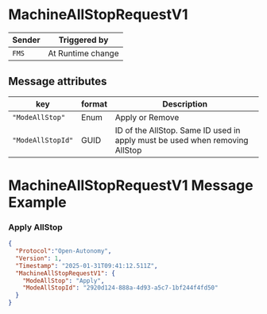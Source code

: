 # MachineAllStopRequestV1

|Sender| Triggered by | 
|---|---|
|`FMS` |  At Runtime change |

## Message attributes

| key             |  format            | Description                                                             
|-------------------|------------|----------------|
| `"ModeAllStop"`         | Enum           | Apply or Remove                                 |
| `"ModeAllStopId"`      | GUID | ID of the AllStop. Same ID used in apply must be used when removing AllStop          |


# MachineAllStopRequestV1 Message Example
### Apply AllStop
```json
{
  "Protocol":"Open-Autonomy",
  "Version": 1,
  "Timestamp": "2025-01-31T09:41:12.511Z",
  "MachineAllStopRequestV1": {
    "ModeAllStop": "Apply",
    "ModeAllStopId": "2920d124-888a-4d93-a5c7-1bf244f4fd50"
  }
}
```
